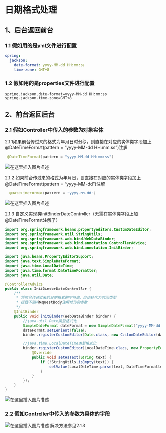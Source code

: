 # 日期格式处理

## 1、后台返回前台

### 1.1 假如用的是yml文件进行配置

```yml
spring:
  jackson:
    date-format: yyyy-MM-dd HH:mm:ss
    time-zone: GMT+8
```

### 1.2 假如用的是properties文件进行配置

```properties
spring.jackson.date-format=yyyy-MM-dd HH:mm:ss
spring.jackson.time-zone=GMT+8
```



## 2、前台返回后台

### 2.1 假如Controller中传入的参数为对象实体

2.1.1如果前台传过来的格式为年月日时分秒，则直接在对应的实体类字段加上 @DateTimeFormat(pattern = “yyyy-MM-dd HH:mm:ss”)注解

```java
 @DateTimeFormat(pattern = "yyyy-MM-dd HH:mm:ss")
```

![在这里插入图片描述](E:\Development\Typora\images\fd271185d6f8432d8f0bf36146b2fe3a.png)

2.1.2 如果前台传过来的格式为年月日，则直接在对应的实体类字段加上 @DateTimeFormat(pattern = “yyyy-MM-dd”)注解

```java
  @DateTimeFormat(pattern = "yyyy-MM-dd")
```

![在这里插入图片描述](E:\Development\Typora\images\1fe2ee020807415abc5f63f3fa2bf004.png)

2.1.3 自定义实现类InitBinderDateController（无需在实体类字段上加 @DateTimeFormat注解了）

```java
import org.springframework.beans.propertyeditors.CustomDateEditor;
import org.springframework.util.StringUtils;
import org.springframework.web.bind.WebDataBinder;
import org.springframework.web.bind.annotation.ControllerAdvice;
import org.springframework.web.bind.annotation.InitBinder;

import java.beans.PropertyEditorSupport;
import java.text.SimpleDateFormat;
import java.time.LocalDateTime;
import java.time.format.DateTimeFormatter;
import java.util.Date;

@ControllerAdvice
public class InitBinderDateController {
    /**
     * 将前台传递过来的日期格式的字符串，自动转化为时间类型
     * 拦截不到@RequestBody注解修饰的参数
     */
    @InitBinder
    public void initBinder(WebDataBinder binder) {
        //java.util.Date类型格式化
        SimpleDateFormat dateFormat = new SimpleDateFormat("yyyy-MM-dd HH:mm:ss");
        dateFormat.setLenient(false);
        binder.registerCustomEditor(Date.class, new CustomDateEditor(dateFormat, false));

        //java.time.LocalDateTime类型格式化
        binder.registerCustomEditor(LocalDateTime.class, new PropertyEditorSupport() {
            @Override
            public void setAsText(String text) {
                if (!StringUtils.isEmpty(text)) {
                    setValue(LocalDateTime.parse(text, DateTimeFormatter.ofPattern("yyyy-MM-dd HH:mm:ss")));
                }
            }
        });
    }
}
```

![在这里插入图片描述](E:\Development\Typora\images\3c3907baf54f42448b462c2db78ba9f5.png)

### 2.2 假如Controller中传入的参数为具体的字段

![在这里插入图片描述](E:\Development\Typora\images\29110f68388d4831be56411826f5e4da.png)
解决方法参见2.1.3